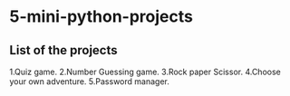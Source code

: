 # 5-mini-python-projects

## List of the projects

1.Quiz game.
2.Number Guessing game.
3.Rock paper Scissor.
4.Choose your own adventure.
5.Password manager.
